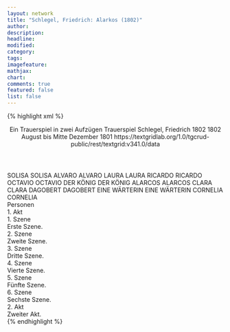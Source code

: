 ```yaml
---
layout: network
title: "Schlegel, Friedrich: Alarkos (1802)"
author:
description:
headline:
modified:
category:
tags:
imagefeature:
mathjax:
chart:
comments: true
featured: false
list: false
---
```

{% highlight xml %}
<?xml-model href="http://raw.githubusercontent.com/DLiNa/project/master/rules/lina.rnc"?><?xml-model href="http://raw.githubusercontent.com/DLiNa/project/master/rules/lina.sch"?>
<play xmlns="http://lina.digital">
	<?xml-model href="https://raw.githubusercontent.com/DLiNa/project/master/rules/lina.rnc"?>
	<?xml-model href="https://raw.githubusercontent.com/DLiNa/project/master/rules/lina.sch"?>
  <header>
    <title>Alarkos</title>
    <subtitle>Ein Trauerspiel in zwei Aufzügen</subtitle>
    <genretitle>Trauerspiel</genretitle>
    <author>Schlegel, Friedrich</author>
    <date type="print" when="1802">1802</date>
    <date type="premiere" when="1802">1802</date>
    <date type="written" when="1801">August bis Mitte Dezember 1801</date>
    <source>https://textgridlab.org/1.0/tgcrud-public/rest/textgrid:v341.0/data</source>
  </header>
  <personae>
    <character>
      <name>SOLISA</name>
      <alias xml:id="solisa">
        <name>SOLISA</name>
      </alias>
    </character>
    <character>
      <name>ALVARO</name>
      <alias xml:id="alvaro">
        <name>ALVARO</name>
      </alias>
    </character>
    <character>
      <name>LAURA</name>
      <alias xml:id="laura">
        <name>LAURA</name>
      </alias>
    </character>
    <character>
      <name>RICARDO</name>
      <alias xml:id="ricardo">
        <name>RICARDO</name>
      </alias>
    </character>
    <character>
      <name>OCTAVIO</name>
      <alias xml:id="octavio">
        <name>OCTAVIO</name>
      </alias>
    </character>
    <character>
      <name>DER KÖNIG</name>
      <alias xml:id="der_könig">
        <name>DER KÖNIG</name>
      </alias>
    </character>
    <character>
      <name>ALARCOS</name>
      <alias xml:id="alarcos">
        <name>ALARCOS</name>
      </alias>
    </character>
    <character>
      <name>CLARA</name>
      <alias xml:id="clara">
        <name>CLARA</name>
      </alias>
    </character>
    <character>
      <name>DAGOBERT</name>
      <alias xml:id="dagobert">
        <name>DAGOBERT</name>
      </alias>
    </character>
    <character>
      <name>EINE WÄRTERIN</name>
      <alias xml:id="eine_wärterin">
        <name>EINE WÄRTERIN</name>
      </alias>
    </character>
    <character>
      <name>CORNELIA</name>
      <alias xml:id="cornelia">
        <name>CORNELIA</name>
      </alias>
    </character>
  </personae>
  <text>
    <div>
      <head>Personen</head>
    </div>
    <div>
      <head>1. Akt</head>
      <div>
        <head>1. Szene</head>
        <div>
          <head>Erste Szene.</head>
          <sp who="#solisa">
            <amount n="11" unit="speech_acts"/>
            <amount n="776" unit="words"/>
            <amount n="104" unit="lines"/>
            <amount n="4213" unit="chars"/>
          </sp>
          <sp who="#alvaro">
            <amount n="7" unit="speech_acts"/>
            <amount n="417" unit="words"/>
            <amount n="54" unit="lines"/>
            <amount n="2260" unit="chars"/>
          </sp>
          <sp who="#laura">
            <amount n="4" unit="speech_acts"/>
            <amount n="201" unit="words"/>
            <amount n="30" unit="lines"/>
            <amount n="1044" unit="chars"/>
          </sp>
        </div>
      </div>
      <div>
        <head>2. Szene</head>
        <div>
          <head>Zweite Szene.</head>
          <sp who="#ricardo">
            <amount n="2" unit="speech_acts"/>
            <amount n="27" unit="words"/>
            <amount n="3" unit="lines"/>
            <amount n="136" unit="chars"/>
          </sp>
          <sp who="#octavio">
            <amount n="1" unit="speech_acts"/>
            <amount n="43" unit="words"/>
            <amount n="6" unit="lines"/>
            <amount n="252" unit="chars"/>
          </sp>
          <sp who="#der_könig">
            <amount n="8" unit="speech_acts"/>
            <amount n="350" unit="words"/>
            <amount n="42" unit="lines"/>
            <amount n="1912" unit="chars"/>
          </sp>
          <sp who="#alvaro">
            <amount n="2" unit="speech_acts"/>
            <amount n="131" unit="words"/>
            <amount n="17" unit="lines"/>
            <amount n="717" unit="chars"/>
          </sp>
          <sp who="#solisa">
            <amount n="6" unit="speech_acts"/>
            <amount n="242" unit="words"/>
            <amount n="27" unit="lines"/>
            <amount n="1304" unit="chars"/>
          </sp>
        </div>
      </div>
      <div>
        <head>3. Szene</head>
        <div>
          <head>Dritte Szene.</head>
          <sp who="#ricardo">
            <amount n="1" unit="speech_acts"/>
            <amount n="15" unit="words"/>
            <amount n="2" unit="lines"/>
            <amount n="77" unit="chars"/>
          </sp>
          <sp who="#alarcos">
            <amount n="11" unit="speech_acts"/>
            <amount n="562" unit="words"/>
            <amount n="65" unit="lines"/>
            <amount n="2955" unit="chars"/>
          </sp>
          <sp who="#octavio">
            <amount n="1" unit="speech_acts"/>
            <amount n="38" unit="words"/>
            <amount n="5" unit="lines"/>
            <amount n="230" unit="chars"/>
          </sp>
          <sp who="#der_könig">
            <amount n="9" unit="speech_acts"/>
            <amount n="319" unit="words"/>
            <amount n="41" unit="lines"/>
            <amount n="1720" unit="chars"/>
          </sp>
        </div>
      </div>
      <div>
        <head>4. Szene</head>
        <div>
          <head>Vierte Szene.</head>
          <sp who="#clara">
            <amount n="4" unit="speech_acts"/>
            <amount n="390" unit="words"/>
            <amount n="50" unit="lines"/>
            <amount n="2070" unit="chars"/>
          </sp>
          <sp who="#dagobert">
            <amount n="2" unit="speech_acts"/>
            <amount n="253" unit="words"/>
            <amount n="32" unit="lines"/>
            <amount n="1374" unit="chars"/>
          </sp>
          <sp who="#eine_wärterin">
            <amount n="1" unit="speech_acts"/>
            <amount n="16" unit="words"/>
            <amount n="2" unit="lines"/>
            <amount n="89" unit="chars"/>
          </sp>
          <sp who="#cornelia">
            <amount n="1" unit="speech_acts"/>
            <amount n="163" unit="words"/>
            <amount n="22" unit="lines"/>
            <amount n="921" unit="chars"/>
          </sp>
        </div>
      </div>
      <div>
        <head>5. Szene</head>
        <div>
          <head>Fünfte Szene.</head>
          <sp who="#alvaro">
            <amount n="2" unit="speech_acts"/>
            <amount n="234" unit="words"/>
            <amount n="31" unit="lines"/>
            <amount n="1309" unit="chars"/>
          </sp>
          <sp who="#alarcos">
            <amount n="2" unit="speech_acts"/>
            <amount n="559" unit="words"/>
            <amount n="64" unit="lines"/>
            <amount n="3087" unit="chars"/>
          </sp>
        </div>
      </div>
      <div>
        <head>6. Szene</head>
        <div>
          <head>Sechste Szene.</head>
          <sp who="#solisa">
            <amount n="1" unit="speech_acts"/>
            <amount n="330" unit="words"/>
            <amount n="48" unit="lines"/>
            <amount n="1828" unit="chars"/>
          </sp>
        </div>
      </div>
    </div>
    <div>
      <head>2. Akt</head>
      <div>
        <head>Zweiter Akt.</head>
        <sp who="#alarcos">
          <amount n="34" unit="speech_acts"/>
          <amount n="2382" unit="words"/>
          <amount n="268" unit="lines"/>
          <amount n="13021" unit="chars"/>
        </sp>
        <sp who="#dagobert">
          <amount n="16" unit="speech_acts"/>
          <amount n="1118" unit="words"/>
          <amount n="128" unit="lines"/>
          <amount n="6269" unit="chars"/>
        </sp>
        <sp who="#clara">
          <amount n="22" unit="speech_acts"/>
          <amount n="943" unit="words"/>
          <amount n="111" unit="lines"/>
          <amount n="5174" unit="chars"/>
        </sp>
        <sp who="#cornelia">
          <amount n="3" unit="speech_acts"/>
          <amount n="560" unit="words"/>
          <amount n="62" unit="lines"/>
          <amount n="3141" unit="chars"/>
        </sp>
        <sp who="#alvaro">
          <amount n="3" unit="speech_acts"/>
          <amount n="230" unit="words"/>
          <amount n="32" unit="lines"/>
          <amount n="1358" unit="chars"/>
        </sp>
        <sp who="#ricardo">
          <amount n="9" unit="speech_acts"/>
          <amount n="196" unit="words"/>
          <amount n="26" unit="lines"/>
          <amount n="1089" unit="chars"/>
        </sp>
        <sp who="#octavio">
          <amount n="9" unit="speech_acts"/>
          <amount n="191" unit="words"/>
          <amount n="26" unit="lines"/>
          <amount n="1117" unit="chars"/>
        </sp>
      </div>
    </div>
  </text>
</play>
{% endhighlight %}